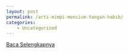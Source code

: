 ```yaml
---
layout: post
permalink: /arti-mimpi-mencium-tangan-habib/
categories:
    - Uncategorized
---
```


[Baca Selengkapnya](/01)